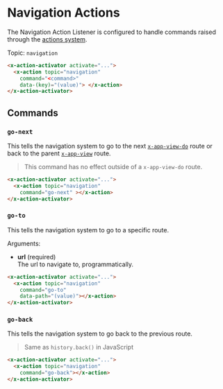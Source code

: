 # Navigation Actions

The Navigation Action Listener is configured to handle commands raised through the [actions system](/actions).

Topic: `navigation`

```html
<x-action-activator activate="...">
  <x-action topic="navigation" 
    command="<command>" 
    data-(key)="(value)"> </x-action>
</x-action-activator>
```

## Commands

### `go-next`

This tells the navigation system to go to the next [`x-app-view-do`](/components/x-app-view-do) route or back to the parent [`x-app-view`](/components/x-app-view) route.

> This command has no effect outside of a `x-app-view-do` route.

```html
<x-action-activator activate="...">
  <x-action topic="navigation" 
    command="go-next" ></x-action>
</x-action-activator>
```

### `go-to`

This tells the navigation system to go to a specific route.

Arguments:

* **url** (required)\
  The url to navigate to, programmatically.

```html
<x-action-activator activate="...">
  <x-action topic="navigation" 
    command="go-to"
    data-path="(value)"></x-action>
</x-action-activator>
```

### `go-back`

This tells the navigation system to go back to the previous route.

> Same as `history.back()` in JavaScript

```html
<x-action-activator activate="...">
  <x-action topic="navigation" 
    command="go-back"></x-action>
</x-action-activator>
```
